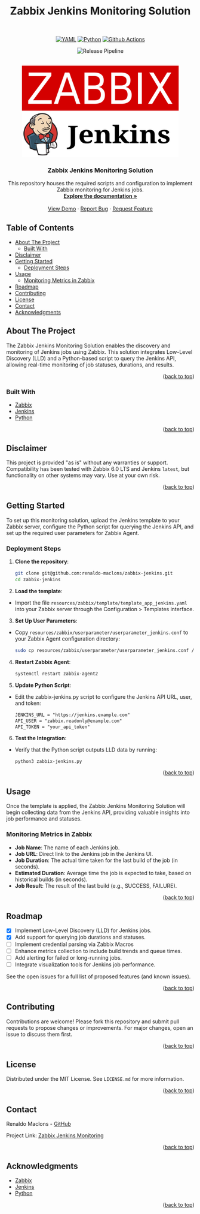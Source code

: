<div id="top"></div>

<h1 align="center">Zabbix Jenkins Monitoring Solution</h1>

<br />
<div align="center">

[![YAML][yaml-shield]][yaml-url]
[![Python][python-shield]][python-url]
[![Github Actions][github-actions-shield]][github-actions-url]

![Release Pipeline][test-pipline-badge]

</div>


<!-- PROJECT LOGO -->
<br />
<div align="center">
  <a href="https://github.com/renaldo-maclons/zabbix-jenkins">
    <img src="resources/img/zabbix_logo.svg" alt="Logo" width="420" height="120">
    <br >
    <img src="resources/img/jenkins_logo.svg" alt="Logo" width="420" height="120">
  </a>

  <h3 align="center">Zabbix Jenkins Monitoring Solution</h3>

  <p align="center">
    This repository houses the required scripts and configuration to implement Zabbix monitoring for Jenkins jobs.
    <br />
    <a href="https://github.com/renaldo-maclons/zabbix-jenkins"><strong>Explore the documentation »</strong></a>
    <br />
    <br />
    <a href="https://github.com/renaldo-maclons/zabbix-jenkins">View Demo</a>
    ·
    <a href="https://github.com/renaldo-maclons/zabbix-jenkins/issues">Report Bug</a>
    ·
    <a href="https://github.com/renaldo-maclons/zabbix-jenkins/issues">Request Feature</a>
  </p>
</div>

<!-- TABLE OF CONTENTS -->
## Table of Contents

- [About The Project](#about-the-project)
  - [Built With](#built-with)
- [Disclaimer](#disclaimer)
- [Getting Started](#getting-started)
  - [Deployment Steps](#deployment-steps)
- [Usage](#usage)
  - [Monitoring Metrics in Zabbix](#monitoring-metrics-in-zabbix)
- [Roadmap](#roadmap)
- [Contributing](#contributing)
- [License](#license)
- [Contact](#contact)
- [Acknowledgments](#acknowledgments)

<!-- ABOUT THE PROJECT -->
## About The Project

The Zabbix Jenkins Monitoring Solution enables the discovery and monitoring of Jenkins jobs using Zabbix. This solution integrates Low-Level Discovery (LLD) and a Python-based script to query the Jenkins API, allowing real-time monitoring of job statuses, durations, and results.

<p align="right">(<a href="#top">back to top</a>)</p>

### Built With

* [Zabbix](https://www.zabbix.com/)
* [Jenkins](https://www.jenkins.io/)
* [Python](https://www.python.org/)

<p align="right">(<a href="#top">back to top</a>)</p>

<!-- DISCLAIMER -->
## Disclaimer

This project is provided "as is" without any warranties or support. Compatibility has been tested with Zabbix 6.0 LTS and Jenkins `latest`, but functionality on other systems may vary. Use at your own risk.

<p align="right">(<a href="#top">back to top</a>)</p>

<!-- GETTING STARTED -->
## Getting Started

To set up this monitoring solution, upload the Jenkins template to your Zabbix server, configure the Python script for querying the Jenkins API, and set up the required user parameters for Zabbix Agent.

### Deployment Steps

1. **Clone the repository**:
   ```bash
   git clone git@github.com:renaldo-maclons/zabbix-jenkins.git
   cd zabbix-jenkins
   ```

2. **Load the template**:
  - Import the file `resources/zabbix/template/template_app_jenkins.yaml` into your Zabbix server through the Configuration > Templates interface.

3. **Set Up User Parameters**:

  - Copy `resources/zabbix/userparameter/userparameter_jenkins.conf` to your Zabbix Agent configuration directory:

    ```bash
    sudo cp resources/zabbix/userparameter/userparameter_jenkins.conf /etc/zabbix/zabbix_agent2.d/plugins.d
    ```
4. **Restart Zabbix Agent**:

    ```bash
    systemctl restart zabbix-agent2
    ```

5. **Update Python Script**:
  - Edit the zabbix-jenkins.py script to configure the Jenkins API URL, user, and token:

    ```
    JENKINS_URL = "https://jenkins.example.com"
    API_USER = "zabbix.readonly@example.com"
    API_TOKEN = "your_api_token"
    ```
6. **Test the Integration**:
  - Verify that the Python script outputs LLD data by running:

    ```bash
    python3 zabbix-jenkins.py
    ```
  <p align="right">(<a href="#top">back to top</a>)</p>

  <!-- USAGE -->
## Usage

Once the template is applied, the Zabbix Jenkins Monitoring Solution will begin collecting data from the Jenkins API, providing valuable insights into job performance and statuses.

### Monitoring Metrics in Zabbix

- **Job Name**: The name of each Jenkins job.
- **Job URL**: Direct link to the Jenkins job in the Jenkins UI.
- **Job Duration**: The actual time taken for the last build of the job (in seconds).
- **Estimated Duration**: Average time the job is expected to take, based on historical builds (in seconds).
- **Job Result**: The result of the last build (e.g., SUCCESS, FAILURE).

<p align="right">(<a href="#top">back to top</a>)</p>

<!-- ROADMAP -->
## Roadmap

- [x] Implement Low-Level Discovery (LLD) for Jenkins jobs.
- [x] Add support for querying job durations and statuses.
- [ ] Implement credential parsing via Zabbix Macros
- [ ] Enhance metrics collection to include build trends and queue times.
- [ ] Add alerting for failed or long-running jobs.
- [ ] Integrate visualization tools for Jenkins job performance.

See the open issues for a full list of proposed features (and known issues).

<p align="right">(<a href="#top">back to top</a>)</p>

<!-- CONTRIBUTING -->
## Contributing

Contributions are welcome! Please fork this repository and submit pull requests to propose changes or improvements. For major changes, open an issue to discuss them first.

<p align="right">(<a href="#top">back to top</a>)</p>

<!-- LICENSE -->
## License

Distributed under the MIT License. See `LICENSE.md` for more information.

<p align="right">(<a href="#top">back to top</a>)</p>

<!-- CONTACT -->
## Contact

Renaldo Maclons - [GitHub](https://github.com/renaldo-maclons)

Project Link: [Zabbix Jenkins Monitoring](https://github.com/renaldo-maclons/zabbix-jenkins)

<p align="right">(<a href="#top">back to top</a>)</p>

<!-- ACKNOWLEDGMENTS -->
## Acknowledgments

- [Zabbix](https://www.zabbix.com/)
- [Jenkins](https://www.jenkins.io/)
- [Python](https://www.python.org/)

<p align="right">(<a href="#top">back to top</a>)</p>

<!-- MARKDOWN LINKS & IMAGES -->
[yaml-shield]: https://img.shields.io/badge/yaml-%23ffffff.svg?style=for-the-badge&logo=yaml&logoColor=151515
[yaml-url]: https://github.com/renaldo-maclons/zabbix-jenkins
[python-shield]: https://img.shields.io/badge/python-3670A0?style=for-the-badge&logo=python&logoColor=ffdd54
[python-url]: https://github.com/renaldo-maclons/zabbix-jenkins
[github-actions-shield]: https://img.shields.io/badge/github%20actions-%232671E5.svg?style=for-the-badge&logo=githubactions&logoColor=white
[github-actions-url]: https://github.com/renaldo-maclons/zabbix-jenkins/actions
[test-pipline-badge]: https://github.com/renaldo-maclons/zabbix-jenkins/actions/workflows/release-ci.yml/badge.svg
